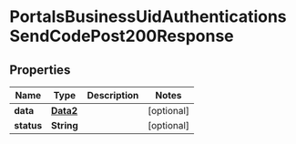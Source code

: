 

# PortalsBusinessUidAuthenticationsSendCodePost200Response


## Properties

| Name | Type | Description | Notes |
|------------ | ------------- | ------------- | -------------|
|**data** | [**Data2**](Data2.md) |  |  [optional] |
|**status** | **String** |  |  [optional] |



